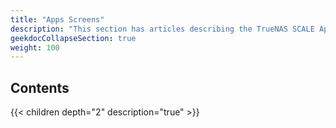 ```yaml
---
title: "Apps Screens"
description: "This section has articles describing the TrueNAS SCALE Apps screens and fields."
geekdocCollapseSection: true
weight: 100
---
```



## Contents

{{< children depth="2" description="true" >}}